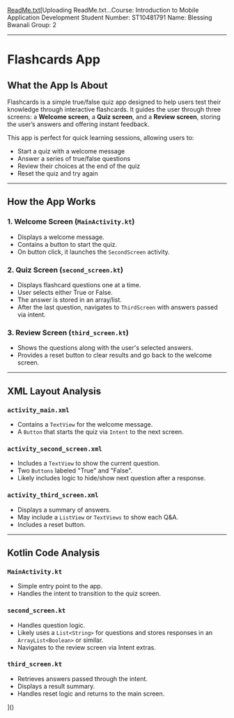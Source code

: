 [ReadMe.txt](https://github.com/user-attachments/files/20352183/ReadMe.txt)[Uploading ReadMe.txt…Course: Introduction to Mobile Application Development
Student Number: ST10481791
Name: Blessing Bwanali
Group: 2

---

# Flashcards App

## What the App Is About

Flashcards is a simple true/false quiz app designed to help users test their knowledge through interactive flashcards. It guides the user through three screens: a **Welcome screen**, a **Quiz screen**, and a **Review screen**, storing the user’s answers and offering instant feedback.

This app is perfect for quick learning sessions, allowing users to:

* Start a quiz with a welcome message
* Answer a series of true/false questions
* Review their choices at the end of the quiz
* Reset the quiz and try again

---

## How the App Works

### 1. **Welcome Screen (`MainActivity.kt`)**

* Displays a welcome message.
* Contains a button to start the quiz.
* On button click, it launches the `SecondScreen` activity.

### 2. **Quiz Screen (`second_screen.kt`)**

* Displays flashcard questions one at a time.
* User selects either True or False.
* The answer is stored in an array/list.
* After the last question, navigates to `ThirdScreen` with answers passed via intent.

### 3. **Review Screen (`third_screen.kt`)**

* Shows the questions along with the user's selected answers.
* Provides a reset button to clear results and go back to the welcome screen.

---

## XML Layout Analysis

### `activity_main.xml`

* Contains a `TextView` for the welcome message.
* A `Button` that starts the quiz via `Intent` to the next screen.

### `activity_second_screen.xml`

* Includes a `TextView` to show the current question.
* Two `Buttons` labeled "True" and "False".
* Likely includes logic to hide/show next question after a response.

### `activity_third_screen.xml`

* Displays a summary of answers.
* May include a `ListView` or `TextViews` to show each Q\&A.
* Includes a reset button.

---

## Kotlin Code Analysis

### `MainActivity.kt`

* Simple entry point to the app.
* Handles the intent to transition to the quiz screen.

### `second_screen.kt`

* Handles question logic.
* Likely uses a `List<String>` for questions and stores responses in an `ArrayList<Boolean>` or similar.
* Navigates to the review screen via Intent extras.

### `third_screen.kt`

* Retrieves answers passed through the intent.
* Displays a result summary.
* Handles reset logic and returns to the main screen.



]()
